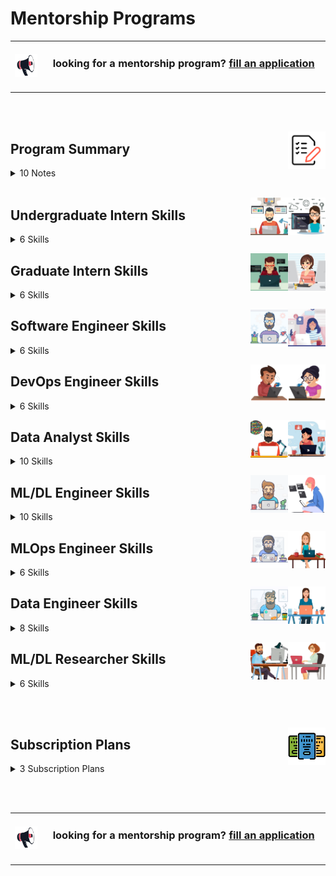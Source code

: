# Mentorship Programs

<table>
    <tbody>
<tr>
<td align="center" width="10%"><a href="https://forms.gle/3rRZLvBtCusJZd6k9"><img src="/icons/announcement.png" width="100%"></img></a></td>
<td align="center" width="90%"><h3>looking for a mentorship program? <a href="https://forms.gle/3rRZLvBtCusJZd6k9">fill an application</a></h3><br></td>
</tr>
    </tbody>
</table>

<br><br>


<a href="/Mentorship-Programs/README.md"><img align="right" width="60" src="/icons/agenda.png"></img></a>

## Program Summary

<details>
<summary>10 Notes</summary>
<table>
    <tbody>
        <tr>
<td width="250px" align="left">01- Eligibility</td>
<td width="750px" align="left">Open to final-year bachelor's students, master's students, and junior to mid-level engineers with less than five years of experience.</td>
        </tr>
        <tr>
<td align="left">02- Job Titles & Skills</td>
<td align="left">The program consists of 8 job titles, each containing 8 key skills. Mentees can select only the job titles and skills that interest them.</td>
        </tr>
        <tr>
<td align="left">03- Skill Duration</td>
<td align="left">Each skill module lasts 4, or 8 weeks, based on the mentee’s availability and experience. The standard duration is 4 weeks.</td>
        </tr>
        <tr>
<td align="left">04- Job Title Duration</td>
<td align="left">Completing an entire job title takes 8, or 16 months, depending on the skill durations chosen.</td>
        </tr>
        <tr>
<td align="left">05- Break Flexibility</td>
<td align="left">Mentees can take breaks between skills for personal reasons or other commitments.</td>
        </tr>
        <tr>
<td align="left">06- Hands-On Learning</td>
<td align="left">Each skill includes educational projects, case studies, or problem-solving tasks that mentees must complete and submit.</td>
        </tr>
        <tr>
<td align="left">07- Profile Building</td>
<td align="left">Practical work contributes to building a strong professional portfolio showcasing applied expertise.</td>
        </tr>
        <tr>
<td align="left">08- Theoretical Support</td>
<td align="left">In addition to hands-on experience, mentees have access to courses, resources, and textbooks to deepen their understanding.</td>
        </tr>
        <tr>
<td align="left">09- Career Support</td>
<td align="left">After completing a job title's skills, mentees receive CV enhancement support and a mock interview to prepare for real-world opportunities.</td>
        </tr>
        <tr>
<td align="left">10- Personalized Learning</td>
<td align="left">The program adapts to the mentee’s pace, interests, and professional goals.</td>
        </tr>
    </tbody>
</table>
</details>

<br>

<a href="/Mentorship-Programs/README.md"><img align="right" width="60" src="/Interview-Preparation/logos/emp02.png"></img></a>
<a href="/Mentorship-Programs/README.md"><img align="right" width="60" src="/Interview-Preparation/logos/emp01.png"></img></a>

## Undergraduate Intern Skills

<details>
<summary>6 Skills</summary>
<table>
    <tbody>
        <tr>
<td width="500px" align="left">
<h3 align="left">01  Programming Language (C/C++/C#/Java)</h3>
* Introduction to Programming Paradigms, Setting Up the Development Environment, Data Types, Variables, and Constants, Operators and Expressions, Conditional Statements and Loops, Functions and Procedures, Arrays and String Handling, Pointers and References, Structures, Classes and Objects, Dynamic Memory Allocation and Garbage Collection, Recursion in Programming, Standard Libraries and API Usage, Introduction to OOP Concepts, Debugging and Code Optimization Techniques
<br><br>
<a href="/Mentorship-Programs/README.md"><img align="right" width="40" src="/logos/java.png"></img></a>
<a href="/Mentorship-Programs/README.md"><img align="right" width="40" src="/logos/csharp.png"></img></a>
<a href="/Mentorship-Programs/README.md"><img align="right" width="40" src="/logos/cpp.png"></img></a>
<a href="/Mentorship-Programs/README.md"><img align="right" width="40" src="/logos/c.png"></img></a>
<br><br><br>

* 8 <a href="/Software-Engineering-Educational-Projects/README.md">Educational Projects</a> (Multiplayer Games, Data Structure Libraries) 20+ Tasks per Project
* Skills {Player Interaction, Game Loop Implementation, State Management, User Input Handling, Debugging Techniques, Testing and Quality Assurance}
* Skills {Multiplayer Game Design, Matchmaking Algorithms, User Interface (UI) Design for Multiple Players, Scoring and Leaderboards Implementation, Debugging and Profiling Tools, Testing and Quality Assurance} <br>
<a href="/Software-Engineering-Educational-Projects/README.md"><img align="right" width="40" src="/Software-Engineering-Educational-Projects/logos/multiplayer-games.png"></img></a>
<a href="/Software-Engineering-Educational-Projects/README.md"><img align="right" width="40" src="/Software-Engineering-Educational-Projects/logos/data-structure-libraries.png"></img></a>
<br>

* 4 <a href="/Problem-Solving-Training/level-1/README.md">Problem Solving Phases</a> (HackerRank OJ Phases, LeetCode OJ Phases) 100+ Problems per Phase
* Skills {Arrays and Strings, Functions and Libraries, Implementation, Bit Manipulation, Math, String, Easy Problems} <br>
<a href="/Problem-Solving-Training/level-1/README.md"><img align="right" width="40" src="/Problem-Solving-Training/logos/hackerrank.png"></img></a>
<a href="/Problem-Solving-Training/level-1/README.md"><img align="right" width="40" src="/Problem-Solving-Training/logos/leetcode.png"></img></a>
<br>

* YouTube Courses<br> 
* <a href="/eLearning-Platform-Resources/freecodecamp-courses.md">freeCodeCamp Courses</a><br> 
* <a href="/eLearning-Platform-Resources/coursera-specializations.md">Coursera Courses</a><br> 
* Udemy Courses <br> 
</td>


<td width="500px" align="left">
<h3 align="left">02  Object-Oriented Programming</h3>
* Introduction to Object-Oriented Concepts, Classes and Objects: Structure and Syntax, Constructors and Destructors, Encapsulation and Data Hiding, Inheritance and Its Types, Method Overloading and Overriding, Polymorphism: Compile-time and Runtime, Abstraction and Abstract Classes, Interfaces and Multiple Inheritance, Static Members and Methods, Association, Aggregation, and Composition, Collections and Generic Classes, File Handling with Object Streams, Exception and Error Handling
<br><br>
<a href="/Mentorship-Programs/README.md"><img align="right" width="40" src="/logos/object-oriented-programming.png"></img></a>
<a href="/Mentorship-Programs/README.md"><img align="right" width="40" src="/logos/java.png"></img></a>
<a href="/Mentorship-Programs/README.md"><img align="right" width="40" src="/logos/csharp.png"></img></a>
<a href="/Mentorship-Programs/README.md"><img align="right" width="40" src="/logos/cpp.png"></img></a>
<a href="/Mentorship-Programs/README.md"><img align="right" width="40" src="/logos/c.png"></img></a>
<br><br><br>

* 8 <a href="/Software-Engineering-Educational-Projects/README.md">Educational Projects</a> (Multiplayer Games, Data Structure Libraries) 20+ Tasks per Project
* Skills {Player Interaction, Game Loop Implementation, State Management, User Input Handling, Debugging Techniques, Testing and Quality Assurance}
* Skills {Multiplayer Game Design, Matchmaking Algorithms, User Interface (UI) Design for Multiple Players, Scoring and Leaderboards Implementation, Debugging and Profiling Tools, Testing and Quality Assurance} <br>
<a href="/Software-Engineering-Educational-Projects/README.md"><img align="right" width="40" src="/Software-Engineering-Educational-Projects/logos/multiplayer-games.png"></img></a>
<a href="/Software-Engineering-Educational-Projects/README.md"><img align="right" width="40" src="/Software-Engineering-Educational-Projects/logos/data-structure-libraries.png"></img></a>
<br>

* 4 <a href="/Problem-Solving-Training/level-1/README.md">Problem Solving Phases</a> (HackerRank OJ Phases, LeetCode OJ Phases) 100+ Problems per Phase
* Skills {Arrays and Strings, Functions and Libraries, Implementation, Bit Manipulation, Math, String, Easy Problems} <br>
<a href="/Problem-Solving-Training/level-1/README.md"><img align="right" width="40" src="/Problem-Solving-Training/logos/hackerrank.png"></img></a>
<a href="/Problem-Solving-Training/level-1/README.md"><img align="right" width="40" src="/Problem-Solving-Training/logos/leetcode.png"></img></a>
<br>

* YouTube Courses <br> 
* <a href="/eLearning-Platform-Resources/freecodecamp-courses.md">freeCodeCamp Courses</a><br> 
* <a href="/eLearning-Platform-Resources/coursera-specializations.md">Coursera Courses</a><br> 
* Udemy Courses <br> 
</td>
        </tr>
        <tr>
<td width="500px" align="left">
<h3 align="left">03  Linear Data Structures</h3>
* Introduction to Linear Data Structures, 
Arrays: Operations and Implementation, Strings as Linear Data Structures, Linked Lists: Singly, Doubly and Circular Linked Lists, Stack: Array and Linked List Implementations, Queue: Array and Linked List Implementations, Circular Queue and Double-Ended Queue (Deque), Complexity Analysis of Linear Data Structures, Memory Management in Linear Structures, Recursion in Linear Data Structures
<br><br>
<a href="/Mentorship-Programs/README.md"><img align="right" width="40" src="/logos/data-structures.png"></img></a>
<a href="/Mentorship-Programs/README.md"><img align="right" width="40" src="/logos/java.png"></img></a>
<a href="/Mentorship-Programs/README.md"><img align="right" width="40" src="/logos/csharp.png"></img></a>
<a href="/Mentorship-Programs/README.md"><img align="right" width="40" src="/logos/cpp.png"></img></a>
<a href="/Mentorship-Programs/README.md"><img align="right" width="40" src="/logos/c.png"></img></a>
<br><br><br>

* 8 <a href="/Software-Engineering-Educational-Projects/README.md">Educational Projects</a> (Multiplayer Games, Data Structure Libraries) 20+ Tasks per Project
* Skills {Data Structures, Abstract Data Types (ADTs), Algorithms, Complexity Analysis (Big O Notation), Memory Management, Modular Programming, Unit Testing, Code Documentation, Library Design Principles, Performance Optimization}
* Skills {Complex Data Structures and Algorithms, Data Structure and Algorithms Optimization, Memory Management Techniques, Complexity Analysis, Testing and Benchmarking, Documentation of Complex Structures}
<a href="/Software-Engineering-Educational-Projects/README.md"><img align="right" width="40" src="/Software-Engineering-Educational-Projects/logos/multiplayer-games.png"></img></a>
<a href="/Software-Engineering-Educational-Projects/README.md"><img align="right" width="40" src="/Software-Engineering-Educational-Projects/logos/data-structure-libraries.png"></img></a>
<br>

* 4 <a href="/Problem-Solving-Training/level-2/README.md">Problem Solving Phases</a> (HackerRank OJ Phases, LeetCode OJ Phases) 100+ Problems per Phase
* Skills {Array and Linked List, Stack and Queue, Binary Tree, Strings, Bit Manipulation, Implementation. Warmup and Recursion, Sorting, Search, Math Fundamentals, Queue and Deque, Heap Tree, Hash Table, Binary Search, Sorting, Greedy, Breadth/Depth First Search, Graph, Backtracking} <br>
<a href="/Problem-Solving-Training/level-2/README.md"><img align="right" width="40" src="/Problem-Solving-Training/logos/hackerrank.png"></img></a>
<a href="/Problem-Solving-Training/level-2/README.md"><img align="right" width="40" src="/Problem-Solving-Training/logos/leetcode.png"></img></a>
<br>

* YouTube Courses <br> 
* <a href="/eLearning-Platform-Resources/freecodecamp-courses.md">freeCodeCamp Courses</a><br> 
* <a href="/eLearning-Platform-Resources/coursera-specializations.md">Coursera Courses</a><br> 
* Udemy Courses <br> 
</td>


<td width="500px" align="left">
<h3 align="left">04  Non-Linear Data Structures</h3>
* Introduction to Non-Linear Data Structures, Trees: Basic Terminologies and Types, Binary Tree: Structure, Traversals (Pre, In, Post-Order), Binary Search Tree (BST): Insertion, Deletion, Search, AVL Tree, Red Black Tree: Balancing, Rotations, Heaps: Max-Heap, Min-Heap, Trie Data Structure and Applications, Introduction to Graph Theory and Representations, Depth-First Search (DFS) and Breadth-First Search (BFS), Applications of Trees and Graphs, Disjoint Set (Union-Find) 
<br><br>
<a href="/Mentorship-Programs/README.md"><img align="right" width="40" src="/logos/data-structures.png"></img></a>
<a href="/Mentorship-Programs/README.md"><img align="right" width="40" src="/logos/java.png"></img></a>
<a href="/Mentorship-Programs/README.md"><img align="right" width="40" src="/logos/csharp.png"></img></a>
<a href="/Mentorship-Programs/README.md"><img align="right" width="40" src="/logos/cpp.png"></img></a>
<a href="/Mentorship-Programs/README.md"><img align="right" width="40" src="/logos/c.png"></img></a>
<br><br><br>

* 8 <a href="/Software-Engineering-Educational-Projects/README.md">Educational Projects</a> (Multiplayer Games, Data Structure Libraries) 20+ Tasks per Project
* Skills {Data Structures, Abstract Data Types (ADTs), Algorithms, Complexity Analysis (Big O Notation), Memory Management, Modular Programming, Unit Testing, Code Documentation, Library Design Principles, Performance Optimization}
* Skills {Complex Data Structures and Algorithms, Data Structure and Algorithms Optimization, Memory Management Techniques, Complexity Analysis, Testing and Benchmarking, Documentation of Complex Structures}
<a href="/Software-Engineering-Educational-Projects/README.md"><img align="right" width="40" src="/Software-Engineering-Educational-Projects/logos/multiplayer-games.png"></img></a>
<a href="/Software-Engineering-Educational-Projects/README.md"><img align="right" width="40" src="/Software-Engineering-Educational-Projects/logos/data-structure-libraries.png"></img></a>
<br>

* 4 <a href="/Problem-Solving-Training/level-2/README.md">Problem Solving Phases</a> (HackerRank OJ Phases, LeetCode OJ Phases) 100+ Problems per Phase
* Skills {Array and Linked List, Stack and Queue, Binary Tree, Strings, Bit Manipulation, Implementation. Warmup and Recursion, Sorting, Search, Math Fundamentals, Queue and Deque, Heap Tree, Hash Table, Binary Search, Sorting, Greedy, Breadth/Depth First Search, Graph, Backtracking} <br>
<a href="/Problem-Solving-Training/level-2/README.md"><img align="right" width="40" src="/Problem-Solving-Training/logos/hackerrank.png"></img></a>
<a href="/Problem-Solving-Training/level-2/README.md"><img align="right" width="40" src="/Problem-Solving-Training/logos/leetcode.png"></img></a>
<br>

* YouTube Courses <br> 
* <a href="/eLearning-Platform-Resources/freecodecamp-courses.md">freeCodeCamp Courses</a><br> 
* <a href="/eLearning-Platform-Resources/coursera-specializations.md">Coursera Courses</a><br> 
* Udemy Courses <br> 
</td>
        </tr>
        <tr>
<td width="500px" align="left">
<h3 align="left">05  Basic Algorithms Analysis & Design</h3>
* Introduction to Algorithms and Their Classifications, Time and Space Complexity: Big O, Ω, Θ Notations, Recursion and Recursive Algorithm Analysis, Divide and Conquer Approach, Sorting Algorithms: Bubble, Selection, Insertion, Advanced Sorting: Merge Sort, Quick Sort, Heap Sort, Searching Algorithms: Linear and Binary Search, Hashing Techniques and Collision Handling, Greedy Algorithms: Basics and Examples, Dynamic Programming: Principle and Examples, Backtracking: Concepts and Classic Problems, Branch and Bound Technique, Algorithm Design Strategies Overview, Complexity Classes: P, NP, NP-Complete, NP-Hard
<br><br>
<a href="/Mentorship-Programs/README.md"><img align="right" width="40" src="/logos/algorithms-analysis.png"></img></a>
<a href="/Mentorship-Programs/README.md"><img align="right" width="40" src="/logos/java.png"></img></a>
<a href="/Mentorship-Programs/README.md"><img align="right" width="40" src="/logos/csharp.png"></img></a>
<a href="/Mentorship-Programs/README.md"><img align="right" width="40" src="/logos/cpp.png"></img></a>
<a href="/Mentorship-Programs/README.md"><img align="right" width="40" src="/logos/c.png"></img></a>
<br><br><br>

* 8 <a href="/Software-Engineering-Educational-Projects/README.md">Educational Projects</a> (Algorithmic Quest Games) 20+ Tasks per Project
* Skills {Player Interaction, Game Loop Implementation, State Management, User Input Handling, Debugging Techniques, Testing and Quality Assurance}
* Skills {Algorithm Design and Analysis, Puzzle and Challenge Creation, Game Mechanics Implementation, User Interface (UI) Design for Quests, Randomization Techniques, Game State Management, Feedback Mechanisms, Testing and Debugging Techniques}
<a href="/Software-Engineering-Educational-Projects/README.md"><img align="right" width="40" src="/Software-Engineering-Educational-Projects/logos/multiplayer-games.png"></img></a>
<a href="/Software-Engineering-Educational-Projects/README.md"><img align="right" width="40" src="/Software-Engineering-Educational-Projects/logos/algorithmic-quest-games.png"></img></a>
<br>

* 4 <a href="/Problem-Solving-Training/level-3/README.md">Problem Solving Phases</a> (HackerRank OJ Phases, LeetCode OJ Phases) 100+ Problems per Phase
* Skills {Number Theory, Combinatorics, Algebra, Geometry, Probability, Graph Theory, Greedy, Dynamic Programming, Implementation, Binary Search, Sorting, Breadth First Search, Depth First Search, Backtracking, String} <br>
<a href="/Problem-Solving-Training/level-3/README.md"><img align="right" width="40" src="/Problem-Solving-Training/logos/hackerrank.png"></img></a>
<a href="/Problem-Solving-Training/level-3/README.md"><img align="right" width="40" src="/Problem-Solving-Training/logos/leetcode.png"></img></a>
<br>

* YouTube Courses <br> 
* <a href="/eLearning-Platform-Resources/freecodecamp-courses.md">freeCodeCamp Courses</a><br> 
* <a href="/eLearning-Platform-Resources/coursera-specializations.md">Coursera Courses</a><br> 
* Udemy Courses <br> 
</td>


<td width="500px" align="left">
<h3 align="left">06  Graph Algorithms Analysis & Design</h3>
* Introduction to Graph Theory and Terminologies, Graph Representation Techniques (Matrix, List, Edge List), Depth-First Search (DFS) with Applications, Breadth-First Search (BFS) with Applications, Topological Sorting of Directed Acyclic Graphs (DAG), Minimum Spanning Trees: Kruskal's and Prim's Algorithms, Dijkstra's Algorithm for Single Source Shortest Path, Bellman-Ford Algorithm and Negative Weights, Floyd-Warshall Algorithm for All-Pairs Shortest Path, A* Search Algorithm, Network Flow Algorithms: Ford-Fulkerson Method, Strongly Connected Components, Articulation Points and Bridges in Graphs, Disjoint Set (Union-Find) 
<br><br>
<a href="/Mentorship-Programs/README.md"><img align="right" width="40" src="/logos/algorithms-analysis.png"></img></a>
<a href="/Mentorship-Programs/README.md"><img align="right" width="40" src="/logos/java.png"></img></a>
<a href="/Mentorship-Programs/README.md"><img align="right" width="40" src="/logos/csharp.png"></img></a>
<a href="/Mentorship-Programs/README.md"><img align="right" width="40" src="/logos/cpp.png"></img></a>
<a href="/Mentorship-Programs/README.md"><img align="right" width="40" src="/logos/c.png"></img></a>
<br><br><br>

* 8 <a href="/Software-Engineering-Educational-Projects/README.md">Educational Projects</a> (Algorithmic Quest Games) 20+ Tasks per Project
* Skills {Player Interaction, Game Loop Implementation, State Management, User Input Handling, Debugging Techniques, Testing and Quality Assurance}
* Skills {Algorithm Design and Analysis, Puzzle and Challenge Creation, Game Mechanics Implementation, User Interface (UI) Design for Quests, Randomization Techniques, Game State Management, Feedback Mechanisms, Testing and Debugging Techniques}
<a href="/Software-Engineering-Educational-Projects/README.md"><img align="right" width="40" src="/Software-Engineering-Educational-Projects/logos/multiplayer-games.png"></img></a>
<a href="/Software-Engineering-Educational-Projects/README.md"><img align="right" width="40" src="/Software-Engineering-Educational-Projects/logos/algorithmic-quest-games.png"></img></a>
<br>

* 4 <a href="/Problem-Solving-Training/level-3/README.md">Problem Solving Phases</a> (HackerRank OJ Phases, LeetCode OJ Phases) 100+ Problems per Phase
* Skills {Number Theory, Combinatorics, Algebra, Geometry, Probability, Graph Theory, Greedy, Dynamic Programming, Implementation, Binary Search, Sorting, Breadth First Search, Depth First Search, Backtracking, String} <br>
<a href="/Problem-Solving-Training/level-3/README.md"><img align="right" width="40" src="/Problem-Solving-Training/logos/hackerrank.png"></img></a>
<a href="/Problem-Solving-Training/level-3/README.md"><img align="right" width="40" src="/Problem-Solving-Training/logos/leetcode.png"></img></a>
<br>

* YouTube Courses <br> 
* <a href="/eLearning-Platform-Resources/freecodecamp-courses.md">freeCodeCamp Courses</a><br> 
* <a href="/eLearning-Platform-Resources/coursera-specializations.md">Coursera Courses</a><br> 
* Udemy Courses <br> 
</td>
        </tr>
    </tbody>
</table>
</details>


<a href="/Mentorship-Programs/README.md"><img align="right" width="60" src="/Interview-Preparation/logos/emp06.png"></img></a>
<a href="/Mentorship-Programs/README.md"><img align="right" width="60" src="/Interview-Preparation/logos/emp05.png"></img></a>

## Graduate Intern Skills

<details>
<summary>6 Skills</summary>
<table>
    <tbody>
        <tr>
<td width="500px" align="left">
<h3 align="left">01  Operating Systems & Bash Scripting</h3>
* Processes, Threads, Scheduling, Memory Management, Virtual Memory, File Systems, I/O Management, Multitasking, Shell Commands, Bash Scripts. <br> 
<br>
* 8 <a href="/Software-Engineering-Educational-Projects/README.md">Educational Projects</a> (Operating System and Parallel Computing Apps)<br> 
* YouTube Courses <br> 
* <a href="/eLearning-Platform-Resources/freecodecamp-courses.md">freeCodeCamp Courses</a><br> 
* <a href="/eLearning-Platform-Resources/coursera-specializations.md">Coursera Courses</a><br> 
* Udemy Courses <br> 
</td>
<td width="500px" align="left">
<h3 align="left">02  Parallel Processing and Computing</h3>
* Concurrency, Threads, Locks, GPU, Synchronization, Parallelism, Multithreading, Multiprocessing, Distributed Computing, Load Balancing, Task Scheduling. <br> 
<br>
* 8 <a href="/Software-Engineering-Educational-Projects/README.md">Educational Projects</a> (Operating System and Parallel Computing Apps)<br> 
* YouTube Courses <br> 
* <a href="/eLearning-Platform-Resources/freecodecamp-courses.md">freeCodeCamp Courses</a><br> 
* <a href="/eLearning-Platform-Resources/coursera-specializations.md">Coursera Courses</a><br> 
* Udemy Courses <br> 
</td>
        </tr>
        <tr>
<td width="500px" align="left">
<h3 align="left">03  Graphical User Interface (GUI)</h3>
* GUI Concepts, Windows, Icons, Menus, Pointers (WIMP), Event-Driven Programming, Widgets & Controls, Buttons, Labels, Text Fields, Dialog Boxes & Tooltips, Menus & Toolbars, Tabs & Panels, Forms & Input Validation, Event Handling, State Management, Drawing & Rendering, Animation & Transitions. <br> 
<br>
* 8 <a href="/Software-Engineering-Educational-Projects/README.md">Educational Projects</a> (Multiplayer Games, Algorithmic Quest Games, Operating System and Parallel Computing Apps)<br> 
* YouTube Courses <br> 
* <a href="/eLearning-Platform-Resources/freecodecamp-courses.md">freeCodeCamp Courses</a><br> 
* <a href="/eLearning-Platform-Resources/coursera-specializations.md">Coursera Courses</a><br> 
* Udemy Courses <br> 
</td>
<td width="500px" align="left">
<h3 align="left">04  Unit Testing and Package Manager</h3>
* Test-driven development (TDD),  test suites, assertions, mocking, stubbing, fixtures, test coverage, regression testing, edge cases, black-box testing, white-box testing, integration testing, frameworks (JUnit, PyTest, Mocha, Jest, NUnit), automated testing, debugging. <br> 
<br>
* 8 <a href="/Software-Engineering-Educational-Projects/README.md">Educational Projects</a> (Multiplayer Games, Algorithmic Quest Games, Operating System and Parallel Computing Apps)<br> 
* YouTube Courses <br> 
* <a href="/eLearning-Platform-Resources/freecodecamp-courses.md">freeCodeCamp Courses</a><br> 
* <a href="/eLearning-Platform-Resources/coursera-specializations.md">Coursera Courses</a><br> 
* Udemy Courses <br> 
</td>
        </tr>
        <tr>
<td width="500px" align="left">
<h3 align="left">05  SQL/NoSQL Databases Fundamentals</h3>
* Relational databases, SQL, NoSQL, CRUD, indexing, normalization, denormalization, joins, stored procedures, views, triggers, partitioning, replication, sharding, backup, recovery, query optimization, performance tuning, database engines. <br> 
<br>
* 8 <a href="/Software-Engineering-Educational-Projects/README.md">Educational Projects</a> (Object-Oriented and Database Systems Apps)<br> 
* YouTube Courses <br> 
* <a href="/eLearning-Platform-Resources/freecodecamp-courses.md">freeCodeCamp Courses</a><br> 
* <a href="/eLearning-Platform-Resources/coursera-specializations.md">Coursera Courses</a><br> 
* Udemy Courses <br> 
</td>
<td width="500px" align="left">
<h3 align="left">06  Database Design Fundamentals</h3>
* Entity-relationship (ER) diagrams, schemas, tables, attributes, primary keys, foreign keys, composite keys, normalization forms, relationships, constraints, data modeling, data integrity, cascading updates/deletes, indexing strategies, performance considerations. <br> 
<br>
* 8 <a href="/Software-Engineering-Educational-Projects/README.md">Educational Projects</a> (Object-Oriented and Database Systems Apps)<br> 
* YouTube Courses <br> 
* <a href="/eLearning-Platform-Resources/freecodecamp-courses.md">freeCodeCamp Courses</a><br> 
* <a href="/eLearning-Platform-Resources/coursera-specializations.md">Coursera Courses</a><br> 
* Udemy Courses <br> 
</td>
        </tr>
    </tbody>
</table>
</details>


<a href="/Mentorship-Programs/README.md"><img align="right" width="60" src="/Interview-Preparation/logos/emp10.png"></img></a>
<a href="/Mentorship-Programs/README.md"><img align="right" width="60" src="/Interview-Preparation/logos/emp09.png"></img></a>

## Software Engineer Skills

<details>
<summary>6 Skills</summary>
<table>
    <tbody>
        <tr>
<td width="500px" align="left">
<h3 align="left">01  Object-Oriented Design</h3>
* Design Principles, Design Patterns, UML Diagrams, Abstraction, Encapsulation, Inheritance, Polymorphism, Interface Design, Cohesion, Coupling, Dependency Injection, Architectural Patterns. <br> 
<br>
<br>
* 8 <a href="/Software-Engineering-Educational-Projects/README.md">Educational Projects</a> (Multiplayer Games, Algorithmic Quest Games, Operating System and Parallel Computing Apps)<br> 
* YouTube Courses <br> 
* <a href="/eLearning-Platform-Resources/freecodecamp-courses.md">freeCodeCamp Courses</a><br> 
* <a href="/eLearning-Platform-Resources/coursera-specializations.md">Coursera Courses</a><br> 
* Udemy Courses <br> 
</td>
<td width="500px" align="left">
<h3 align="left">02  Code Review and Refactoring</h3>
* Clean Code, Modularity, Readability, Code Smells, Dead Code Removal, Duplicate Code Elimination, Cyclomatic Complexity, Performance Improvement, Maintainability, Removing Technical Debt, Improving Architecture. <br> 
<br>
* 8 <a href="/Software-Engineering-Educational-Projects/README.md">Educational Projects</a> (Multiplayer Games, Algorithmic Quest Games, Operating System and Parallel Computing Apps)<br> 
* YouTube Courses <br> 
* <a href="/eLearning-Platform-Resources/freecodecamp-courses.md">freeCodeCamp Courses</a><br> 
* <a href="/eLearning-Platform-Resources/coursera-specializations.md">Coursera Courses</a><br> 
* Udemy Courses <br> 
</td>
        </tr>
        <tr>
<td width="500px" align="left">
<h3 align="left">03  Advanced Data Structures</h3>
* Tries, B/B+ Tree, K-D Tree, Treap Tree, Skip List, Interval Tree, Segment Tree, Binary Indexed Tree, Suffix Array, Suffix Tree, Suffix Automaton. <br> 
* 200+ Problems on: Linear and Non-linear DS, Strings, Dynamic Programming, Greedy, Graph Theory, Mathematics, Number Theory, Combinatorics, Geometry, Probability <br> 
<br>
* 8 <a href="/Software-Engineering-Educational-Projects/README.md">Educational Projects</a> (Data Structure Libraries, Advanced Data Structure Libraries)<br> 
* 4 <a href="/Problem-Solving-Training/level-4/README.md">Problem Solving Phases</a><br>
* YouTube Courses <br> 
* <a href="/eLearning-Platform-Resources/freecodecamp-courses.md">freeCodeCamp Courses</a><br> 
* <a href="/eLearning-Platform-Resources/coursera-specializations.md">Coursera Courses</a><br> 
* Udemy Courses <br> 
</td>
<td width="500px" align="left">
<h3 align="left">04  Advanced Algorithms Analysis & Design</h3>
* Dynamic Programming, Divide and Conquer, Greedy Algorithms, Backtracking, Geometric Algorithms, Graph Algorithms. <br> 
* 200+ Problems on: Array, Stack, Queue, Deque, Binary Tree, Heap Tree, Hash Table, Breadth/Depth First Search, Backtracking, Binary Search, Greedy, Bit Manipulation, Sorting, Math, String, Dynamic Programming. <br> 
<br>
* 8 <a href="/Software-Engineering-Educational-Projects/README.md">Educational Projects</a> (Data Structure Libraries, Advanced Data Structure Libraries)<br> 
* 4 <a href="/Problem-Solving-Training/level-4/README.md">Problem Solving Phases</a><br>
* YouTube Courses <br> 
* <a href="/eLearning-Platform-Resources/freecodecamp-courses.md">freeCodeCamp Courses</a><br> 
* <a href="/eLearning-Platform-Resources/coursera-specializations.md">Coursera Courses</a><br> 
* Udemy Courses <br> 
</td>
        </tr>
        <tr>
<td width="500px" align="left">
<h3 align="left">05  System Design Principles</h3>
* coming soon <br> 
<br>
</td>
<td width="500px" align="left">
<h3 align="left">06  Microservices Architecture Fundamentals</h3>
* coming soon <br> 
<br>
</td>
        </tr>
    </tbody>
</table>
</details>


<a href="/Mentorship-Programs/README.md"><img align="right" width="60" src="/Interview-Preparation/logos/emp12.png"></img></a>
<a href="/Mentorship-Programs/README.md"><img align="right" width="60" src="/Interview-Preparation/logos/emp11.png"></img></a>

## DevOps Engineer Skills

<details>
<summary>6 Skills</summary>
<table>
    <tbody>
        <tr>
<td width="500px" align="left">
<h3 align="left">01  Git and Shell Foundations</h3>
* Git Basics, Version History, Branches, Merge/Rebase Branch, Pull/Push Commits, Resolving Conflicts, File Management, File Content, Permissions, Networking, Process Management, Disk Management, Archiving. <br> 
<br>
* 8 <a href="/Software-Engineering-Educational-Projects/README.md">Educational Projects</a><br> 
* YouTube Courses <br> 
* <a href="/eLearning-Platform-Resources/freecodecamp-courses.md">freeCodeCamp Courses</a><br> 
* <a href="/eLearning-Platform-Resources/coursera-specializations.md">Coursera Courses</a><br> 
* <a href="/eLearning-Platform-Resources/google-specializations.md">Google Cloud Courses</a><br> 
* Udemy Courses <br> 
</td>
<td width="500px" align="left">
<h3 align="left">02  Docker and Kubernetes Foundations</h3>
* Foundations of Containerization and Virtualization, Docker Containers, Docker Images, Docker Compose, Deploying Software on Kubernetes, Data Engineering and MLOps, Networking in Docker and Kubernetes. <br> 
<br>
* 8 <a href="/Software-Engineering-Educational-Projects/README.md">Educational Projects</a><br> 
* YouTube Courses <br> 
* <a href="/eLearning-Platform-Resources/freecodecamp-courses.md">freeCodeCamp Courses</a><br> 
* <a href="/eLearning-Platform-Resources/coursera-specializations.md">Coursera Courses</a><br> 
* <a href="/eLearning-Platform-Resources/google-specializations.md">Google Cloud Courses</a><br> 
* Udemy Courses <br> 
</td>
        </tr>
        <tr>
<td width="500px" align="left">
<h3 align="left">03  Building APIs in C#/Java</h3>
* RESTful API Concepts, HTTP Methods (GET, POST, PUT, DELETE), Status Codes & Headers, Request/Response Cycle, Routing & Endpoints, URL Parameters & Query Strings, Request Parsing, JSON Serialization/Deserialization, Middleware & Hooks
Input Validation, Data Models & Schemas, Form Data & Multipart Handling, File Upload/Download, API Keys, JWT (JSON Web Tokens), OAuth2, Role-Based Access Control (RBAC), Unit/Integration Testing, API Testing Tools (Postman, curl, HTTPie), Swagger/OpenAPI Documentation, Caching & Rate Limiting, API Versioning, Environment Variables & Config, Containerization (Docker), CI/CD for API Deployment. <br> 
<br>
* 8 <a href="/Software-Engineering-Educational-Projects/README.md">Educational Projects</a><br> 
* YouTube Courses <br> 
* <a href="/eLearning-Platform-Resources/freecodecamp-courses.md">freeCodeCamp Courses</a><br> 
* <a href="/eLearning-Platform-Resources/coursera-specializations.md">Coursera Courses</a><br> 
* <a href="/eLearning-Platform-Resources/google-specializations.md">Google Cloud Courses</a><br> 
* Udemy Courses <br> 
</td>
<td width="500px" align="left">
<h3 align="left">04  Software Engineering in Production</h3>
* Reliability & Availability, Scalability & Performance, Maintainability & Observability, Backward Compatibility, Fault Tolerance, Microservices Architecture, Monolith vs Distributed Systems, API Design (REST/gRPC), Design Patterns, Service-Oriented Architecture (SOA), Infrastructure as Code (Terraform, CloudFormation), Containerization (Docker), Orchestration (Kubernetes), Blue-Green / Canary Deployments, Rollback Strategy, Logging (Structured Logs, Log Rotation), Metrics (Latency, Throughput, Error Rate), Tracing (OpenTelemetry, Jaeger), Alerting (Prometheus, Grafana, PagerDuty), Health Checks. <br> 
<br>
<br>
* 8 <a href="/Software-Engineering-Educational-Projects/README.md">Educational Projects</a><br> 
* YouTube Courses <br> 
* <a href="/eLearning-Platform-Resources/freecodecamp-courses.md">freeCodeCamp Courses</a><br> 
* <a href="/eLearning-Platform-Resources/coursera-specializations.md">Coursera Courses</a><br> 
* <a href="/eLearning-Platform-Resources/google-specializations.md">Google Cloud Courses</a><br> 
* Udemy Courses <br> 
</td>
        </tr>
        <tr>
<td width="500px" align="left">
<h3 align="left">05  Cloud Computing (AWS)</h3>
* coming soon <br> 
</td>
<td width="500px" align="left">
<h3 align="left">06  Cloud Computing (Microsoft Azure)</h3>
* coming soon <br> 
</td>
        </tr>
    </tbody>
</table>
</details>


<a href="/Mentorship-Programs/README.md"><img align="right" width="60" src="/Interview-Preparation/logos/emp16.png"></img></a>
<a href="/Mentorship-Programs/README.md"><img align="right" width="60" src="/Interview-Preparation/logos/emp15.png"></img></a>

## Data Analyst Skills

<details>
<summary>10 Skills</summary>
<table>
    <tbody>
        <tr>
<td width="500px" align="left">
<h3 align="left">01  Python/R Programming</h3>
* Data Types, Conditions, Loops, Functions, Modules, Packages, OOP Concepts, Exception Handling, File Handling, Debugging, Unit Testing, Data Serialization. <br> 
<br>
* 4 <a href="/Data-Science-Case-Studies/level-2.md">Case Studies</a><br> 
* YouTube Courses <br> 
* <a href="/eLearning-Platform-Resources/freecodecamp-courses.md">freeCodeCamp Courses</a><br> 
* <a href="/eLearning-Platform-Resources/datacamp-tracks.md">DataCamp Courses</a><br> 
* <a href="/eLearning-Platform-Resources/coursera-specializations.md">Coursera Courses</a><br> 
* Udemy Courses <br> 
</td>
<td width="500px" align="left">
<h3 align="left">02  Statistics Fundamentals</h3>
* Descriptive Statistics, Probability Distributions, Hypothesis Testing, Sampling Techniques, Experimental Design, A/B Testing, Statistical Inference, Bayesian Statistics. <br>
<br>
* 4 <a href="/Data-Science-Case-Studies/level-2.md">Case Studies</a><br> 
* YouTube Courses <br> 
* <a href="/eLearning-Platform-Resources/freecodecamp-courses.md">freeCodeCamp Courses</a><br> 
* <a href="/eLearning-Platform-Resources/datacamp-tracks.md">DataCamp Courses</a><br> 
* <a href="/eLearning-Platform-Resources/coursera-specializations.md">Coursera Courses</a><br> 
* Udemy Courses <br> 
</td>
        </tr>
        <tr>
<td width="500px" align="left">
<h3 align="left">03  Data Wrangling and Manipulation</h3>
* NumPy, Pandas, Cleaning Data, Filtering and Selecting Data, Reshaping Data, Joining Data, Grouping and Aggregating Data, Pivoting Data, Dates and Times Data. <br> 
<br>
* 4 <a href="/Data-Science-Case-Studies/level-2.md">Case Studies</a><br> 
* YouTube Courses <br> 
* <a href="/eLearning-Platform-Resources/freecodecamp-courses.md">freeCodeCamp Courses</a><br> 
* <a href="/eLearning-Platform-Resources/datacamp-tracks.md">DataCamp Courses</a><br> 
* <a href="/eLearning-Platform-Resources/coursera-specializations.md">Coursera Courses</a><br> 
* Udemy Courses <br> 
</td>
<td width="500px" align="left">
<h3 align="left">04  Data Visualization</h3>
* Matplotlib, Seaborn, Visualizing Geospatial Data, Visualizing Time Series Data, Customising Plots, Plot Numerical and Categorical Features. <br> 
<br>
* 4 <a href="/Data-Science-Case-Studies/level-2.md">Case Studies</a><br> 
* YouTube Courses <br> 
* <a href="/eLearning-Platform-Resources/freecodecamp-courses.md">freeCodeCamp Courses</a><br> 
* <a href="/eLearning-Platform-Resources/datacamp-tracks.md">DataCamp Courses</a><br> 
* <a href="/eLearning-Platform-Resources/coursera-specializations.md">Coursera Courses</a><br> 
* Udemy Courses <br> 
</td>
        </tr>
        <tr>
<td width="500px" align="left">
<h3 align="left">05  Feature Engineering and Selection</h3>
* One-hot Encoding, Bin/Encode Feature, Scale Feature, Transform Feature, Variance Threshold, K Best Features, Features by Significance, Features by Model. <br> 
<br>
* 4 <a href="/Data-Science-Case-Studies/level-2.md">Case Studies</a><br> 
* YouTube Courses <br> 
* <a href="/eLearning-Platform-Resources/freecodecamp-courses.md">freeCodeCamp Courses</a><br> 
* <a href="/eLearning-Platform-Resources/datacamp-tracks.md">DataCamp Courses</a><br> 
* <a href="/eLearning-Platform-Resources/coursera-specializations.md">Coursera Courses</a><br> 
* Udemy Courses <br> 
</td>
<td width="500px" align="left">
<h3 align="left">06  Outlier and Imbalanced Data Handling</h3>
* Boxplot, Modified Z-Score, Isolation Forest, Local Factor, DBSCAN, k-Means Outlier Detection, SMOTE, Borderline SMOTE, SMOTE ENN, SMOTE Tomek Oversampling. <br> 
<br>
* 4 <a href="/Data-Science-Case-Studies/level-2.md">Case Studies</a><br> 
* YouTube Courses <br> 
* <a href="/eLearning-Platform-Resources/freecodecamp-courses.md">freeCodeCamp Courses</a><br> 
* <a href="/eLearning-Platform-Resources/datacamp-tracks.md">DataCamp Courses</a><br> 
* <a href="/eLearning-Platform-Resources/coursera-specializations.md">Coursera Courses</a><br> 
* Udemy Courses <br> 
</td>
        </tr>
        <tr>
<td width="500px" align="left">
<h3 align="left">07  SQL/NoSQL Databases Fundamentals</h3>
* Basic Syntax, Data Definition Language, Data Manipulation Language, Querying Data, Joins, Aggregating Data, Subqueries and Nested Queries. <br> 
<br>
* 4 <a href="/Data-Science-Case-Studies/level-1.md">Case Studies</a><br> 
* YouTube Courses <br> 
* <a href="/eLearning-Platform-Resources/freecodecamp-courses.md">freeCodeCamp Courses</a><br> 
* <a href="/eLearning-Platform-Resources/datacamp-tracks.md">DataCamp Courses</a><br> 
* <a href="/eLearning-Platform-Resources/coursera-specializations.md">Coursera Courses</a><br> 
* Udemy Courses <br> 
</td>
<td width="500px" align="left">
<h3 align="left">08  Google Sheets and Excel Fundamentals</h3>
* Formulas, Pivot Tables, Charts, Conditional Formatting, Data Preparation, Data Visualization, Error and Uncertainty. <br> 
<br>
<br>
* 4 <a href="/Data-Science-Case-Studies/level-1.md">Case Studies</a><br> 
* YouTube Courses <br> 
* <a href="/eLearning-Platform-Resources/freecodecamp-courses.md">freeCodeCamp Courses</a><br> 
* <a href="/eLearning-Platform-Resources/datacamp-tracks.md">DataCamp Courses</a><br> 
* <a href="/eLearning-Platform-Resources/coursera-specializations.md">Coursera Courses</a><br> 
* Udemy Courses <br> 
</td>
        </tr>
        <tr>
<td width="500px" align="left">
<h3 align="left">09  Dashboard Development using PowerBI</h3>
* coming soon <br> 
<br>
</td>
<td width="500px" align="left">
<h3 align="left">10  Dashboard Development using Tableau</h3>
* coming soon <br> 
<br>
</td>
        </tr>
    </tbody>
</table>
</details>


<a href="/Mentorship-Programs/README.md"><img align="right" width="60" src="/Interview-Preparation/logos/emp18.png"></img></a>
<a href="/Mentorship-Programs/README.md"><img align="right" width="60" src="/Interview-Preparation/logos/emp17.png"></img></a>

## ML/DL Engineer Skills

<details>
<summary>10 Skills</summary>
<table>
    <tbody>
        <tr>
<td width="500px" align="left">
<h3 align="left">01  Supervised Machine Learning</h3>
* Linear Models, Neighbors Models, Tree Models,     Ensemble Models, SVM Models, Neural Networks Models, by Scikit-learn. <br> 
<br>
* 4 <a href="/Data-Science-Case-Studies/level-3.md">Case Studies</a><br> 
* YouTube Courses <br> 
* <a href="/eLearning-Platform-Resources/freecodecamp-courses.md">freeCodeCamp Courses</a><br> 
* <a href="/eLearning-Platform-Resources/datacamp-tracks.md">DataCamp Courses</a><br> 
* <a href="/eLearning-Platform-Resources/coursera-specializations.md">Coursera Courses</a><br> 
* <a href="/eLearning-Platform-Resources/deeplearningai-specializations.md">DeepLearning.AI Courses</a><br> 
* <a href="/eLearning-Platform-Resources/google-specializations.md">Google Cloud Courses</a><br> 
* Udemy Courses <br> 
</td>
<td width="500px" align="left">
<h3 align="left">02  Unsupervised Machine Learning</h3>
* Cluster Models, Decomposition Models by Scikit-learn,  Soft Clustering vs. Hard Clustering, Dimensionality Reduction. <br> 
<br>
* 4 <a href="/Data-Science-Case-Studies/level-3.md">Case Studies</a><br> 
* YouTube Courses <br> 
* <a href="/eLearning-Platform-Resources/freecodecamp-courses.md">freeCodeCamp Courses</a><br> 
* <a href="/eLearning-Platform-Resources/datacamp-tracks.md">DataCamp Courses</a><br> 
* <a href="/eLearning-Platform-Resources/coursera-specializations.md">Coursera Courses</a><br> 
* <a href="/eLearning-Platform-Resources/deeplearningai-specializations.md">DeepLearning.AI Courses</a><br> 
* <a href="/eLearning-Platform-Resources/google-specializations.md">Google Cloud Courses</a><br> 
* Udemy Courses <br> 
</td>
        </tr>
        <tr>
<td width="500px" align="left">
<h3 align="left">03  Deep Learning Fundamentals</h3>
* Artificial NN, Deep NN, Convolution NN, Recurrent NN, by Tensorflow and PyTorch. Hyperparameter Tuning and Optimization. <br> 
<br>
* 4 <a href="/Data-Science-Case-Studies/level-4.md">Case Studies</a><br> 
* YouTube Courses <br> 
* <a href="/eLearning-Platform-Resources/freecodecamp-courses.md">freeCodeCamp Courses</a><br> 
* <a href="/eLearning-Platform-Resources/datacamp-tracks.md">DataCamp Courses</a><br> 
* <a href="/eLearning-Platform-Resources/coursera-specializations.md">Coursera Courses</a><br> 
* <a href="/eLearning-Platform-Resources/deeplearningai-specializations.md">DeepLearning.AI Courses</a><br> 
* <a href="/eLearning-Platform-Resources/google-specializations.md">Google Cloud Courses</a><br> 
* Udemy Courses <br> 
</td>
<td width="500px" align="left">
<h3 align="left">04  Generative Models Fundamentals</h3>
* Generative Adversarial Networks (GANs), Variational Autoencoders (VAEs), Diffusion Models, Autoregressive Models, Autoregressive Flows, Implicit Density Models. <br> 
<br>
* 4 <a href="/Data-Science-Case-Studies/level-4.md">Case Studies</a><br> 
* YouTube Courses <br> 
* <a href="/eLearning-Platform-Resources/freecodecamp-courses.md">freeCodeCamp Courses</a><br> 
* <a href="/eLearning-Platform-Resources/datacamp-tracks.md">DataCamp Courses</a><br> 
* <a href="/eLearning-Platform-Resources/coursera-specializations.md">Coursera Courses</a><br> 
* <a href="/eLearning-Platform-Resources/deeplearningai-specializations.md">DeepLearning.AI Courses</a><br> 
* <a href="/eLearning-Platform-Resources/google-specializations.md">Google Cloud Courses</a><br> 
* Udemy Courses <br> 
</td>
        </tr>
        <tr>
<td width="500px" align="left">
<h3 align="left">05  Recommendation Systems</h3>
* Collaborative Filtering, Content-Based Filtering, Matrix Factorization, Implicit vs. Explicit Feedback, User-item interaction matrix, Online vs. Offline Evaluation, knowledge graphs for recommendations. <br> 
<br>
* 4 <a href="/Data-Science-Case-Studies/level-3.md">Case Studies</a><br> 
* YouTube Courses <br> 
* <a href="/eLearning-Platform-Resources/freecodecamp-courses.md">freeCodeCamp Courses</a><br> 
* <a href="/eLearning-Platform-Resources/datacamp-tracks.md">DataCamp Courses</a><br> 
* <a href="/eLearning-Platform-Resources/coursera-specializations.md">Coursera Courses</a><br> 
* <a href="/eLearning-Platform-Resources/deeplearningai-specializations.md">DeepLearning.AI Courses</a><br> 
* <a href="/eLearning-Platform-Resources/google-specializations.md">Google Cloud Courses</a><br> 
* Udemy Courses <br> 
</td>
<td width="500px" align="left">
<h3 align="left">06  Time Series Analysis</h3>
* Trend, Seasonality, Noise, Stationarity, Autocorrelation, Lagging, Time Series Decomposition, Rolling Statistics, Differencing, Holt-Winters Exponential Smoothing, Fourier Transforms, ARIMA/SARIMA, VAR, LSTM, GRU, Transformer. <br> 
<br>
* 4 <a href="/Data-Science-Case-Studies/level-3.md">Case Studies</a><br> 
* YouTube Courses <br> 
* <a href="/eLearning-Platform-Resources/freecodecamp-courses.md">freeCodeCamp Courses</a><br> 
* <a href="/eLearning-Platform-Resources/datacamp-tracks.md">DataCamp Courses</a><br> 
* <a href="/eLearning-Platform-Resources/coursera-specializations.md">Coursera Courses</a><br> 
* <a href="/eLearning-Platform-Resources/deeplearningai-specializations.md">DeepLearning.AI Courses</a><br> 
* <a href="/eLearning-Platform-Resources/google-specializations.md">Google Cloud Courses</a><br> 
* Udemy Courses <br> 
</td>
        </tr>
        <tr>
<td width="500px" align="left">
<h3 align="left">07  Intro to Natural Language Processing</h3>
* Regular Expressions, Word Tokenization, Sentiment Analysis, Stemming, Lemmatization, N-Gram Models, CountVectorizer, TF-IDF, similarity scores, Part-of-Speech Tagging, Named-Entity Recognition, Word Embedding, Transformer Models, Sequence-to-Sequence Models. <br> 
<br>
* 4 <a href="/Data-Science-Case-Studies/level-4.md">Case Studies</a><br> 
* YouTube Courses <br> 
* <a href="/eLearning-Platform-Resources/freecodecamp-courses.md">freeCodeCamp Courses</a><br> 
* <a href="/eLearning-Platform-Resources/datacamp-tracks.md">DataCamp Courses</a><br> 
* <a href="/eLearning-Platform-Resources/coursera-specializations.md">Coursera Courses</a><br> 
* <a href="/eLearning-Platform-Resources/deeplearningai-specializations.md">DeepLearning.AI Courses</a><br> 
* <a href="/eLearning-Platform-Resources/google-specializations.md">Google Cloud Courses</a><br> 
* Udemy Courses <br> 
</td>
<td width="500px" align="left">
<h3 align="left">08  Intro to Computer Vision</h3>
* Image processing, Filters/Kernels, Contrast, Transformation, Morphology, Image Comparison, Image Restoration, Noise, Segmentation, Tracking, Contours, Detecting Faces, Edge, and Features, Masks and Filters, Measurement, Transfer Learning. <br> 
<br>
<br>
* 4 <a href="/Data-Science-Case-Studies/level-4.md">Case Studies</a><br> 
* YouTube Courses <br> 
* <a href="/eLearning-Platform-Resources/freecodecamp-courses.md">freeCodeCamp Courses</a><br> 
* <a href="/eLearning-Platform-Resources/datacamp-tracks.md">DataCamp Courses</a><br> 
* <a href="/eLearning-Platform-Resources/coursera-specializations.md">Coursera Courses</a><br> 
* <a href="/eLearning-Platform-Resources/deeplearningai-specializations.md">DeepLearning.AI Courses</a><br> 
* <a href="/eLearning-Platform-Resources/google-specializations.md">Google Cloud Courses</a><br> 
* Udemy Courses <br> 
</td>
        </tr>
        <tr>
<td width="500px" align="left">
<h3 align="left">09  Hyperparameter Tuning</h3>
* coming soon <br> 
<br>
</td>
<td width="500px" align="left">
<h3 align="left">10  Model Deployment</h3>
* coming soon <br> 
<br>
</td>
        </tr>
    </tbody>
</table>
</details>


<a href="/Mentorship-Programs/README.md"><img align="right" width="60" src="/Interview-Preparation/logos/emp24.png"></img></a>
<a href="/Mentorship-Programs/README.md"><img align="right" width="60" src="/Interview-Preparation/logos/emp23.png"></img></a>

## MLOps Engineer Skills

<details>
<summary>6 Skills</summary>
<table>
    <tbody>
        <tr>
<td width="500px" align="left">
<h3 align="left">01  Git and Shell Foundations</h3>
* Git Basics, Version History, Branches, Merge/Rebase Branch, Pull/Push Commits, Resolving Conflicts, File Management, File Content, Permissions, Networking, Process Management, Disk Management, Archiving. <br> 
<br>
* 8 <a href="/Software-Engineering-Educational-Projects/README.md">Educational Projects</a><br> 
* YouTube Courses <br> 
* <a href="/eLearning-Platform-Resources/freecodecamp-courses.md">freeCodeCamp Courses</a><br> 
* <a href="/eLearning-Platform-Resources/coursera-specializations.md">Coursera Courses</a><br> 
* <a href="/eLearning-Platform-Resources/google-specializations.md">Google Cloud Courses</a><br> 
* Udemy Courses <br> 
</td>
<td width="500px" align="left">
<h3 align="left">02  Docker and Kubernetes Foundations</h3>
* Foundations of Containerization and Virtualization, Docker Containers, Docker Images, Docker Compose, Deploying Software on Kubernetes, Data Engineering and MLOps, Networking in Docker and Kubernetes. <br> 
<br>
* 8 <a href="/Software-Engineering-Educational-Projects/README.md">Educational Projects</a><br> 
* YouTube Courses <br> 
* <a href="/eLearning-Platform-Resources/freecodecamp-courses.md">freeCodeCamp Courses</a><br> 
* <a href="/eLearning-Platform-Resources/coursera-specializations.md">Coursera Courses</a><br> 
* <a href="/eLearning-Platform-Resources/google-specializations.md">Google Cloud Courses</a><br> 
* Udemy Courses <br> 
</td>
        </tr>
        <tr>
<td width="500px" align="left">
<h3 align="left">03  Building APIs in Python/Golang</h3>
* RESTful API Concepts, HTTP Methods (GET, POST, PUT, DELETE), Status Codes & Headers, Request/Response Cycle, Routing & Endpoints, URL Parameters & Query Strings, Request Parsing, JSON Serialization/Deserialization, Middleware & Hooks
Input Validation, Data Models & Schemas, Form Data & Multipart Handling, File Upload/Download, API Keys, JWT (JSON Web Tokens), OAuth2, Role-Based Access Control (RBAC), Unit/Integration Testing, API Testing Tools (Postman, curl, HTTPie), Swagger/OpenAPI Documentation, Caching & Rate Limiting, API Versioning, Environment Variables & Config, Containerization (Docker), CI/CD for API Deployment. <br> 
<br>
* 8 <a href="/Data-Science-Educational-Projects/README.md">Educational Projects</a><br> 
* YouTube Courses <br> 
* <a href="/eLearning-Platform-Resources/freecodecamp-courses.md">freeCodeCamp Courses</a><br> 
* <a href="/eLearning-Platform-Resources/datacamp-tracks.md">DataCamp Courses</a><br> 
* <a href="/eLearning-Platform-Resources/coursera-specializations.md">Coursera Courses</a><br> 
* <a href="/eLearning-Platform-Resources/google-specializations.md">Google Cloud Courses</a><br> 
* Udemy Courses <br> 
</td>
<td width="500px" align="left">
<h3 align="left">04  Machine Learning in Production</h3>
* Model Deployment, Inference Pipeline, Batch vs Real-time Inference, Online vs Offline Learning, ML Architecture Patterns, Model Serialization (Pickle, ONNX, SavedModel), Docker Containers, REST/gRPC Serving, Model Versioning, Model Registry, Model Serving (FastAPI, Flask, TensorFlow Serving, TorchServe), API Gateway, Load Balancing, Scalability & Auto-Scaling, Cloud Deployment (AWS/GCP/Azure), Prediction Monitoring, Model Drift & Data Drift, Performance Metrics (Latency, Throughput), Logging (Input/Output/Error Logs), Alerting & Dashboards (Prometheus, Grafana), MLOps Pipelines, Continuous Training (CT), ML Workflow Orchestration (Airflow, Kubeflow, MLflow). <br> 
<br>
* 8 <a href="/Data-Science-Educational-Projects/README.md">Educational Projects</a><br> 
* YouTube Courses <br> 
* <a href="/eLearning-Platform-Resources/freecodecamp-courses.md">freeCodeCamp Courses</a><br> 
* <a href="/eLearning-Platform-Resources/datacamp-tracks.md">DataCamp Courses</a><br> 
* <a href="/eLearning-Platform-Resources/coursera-specializations.md">Coursera Courses</a><br> 
* <a href="/eLearning-Platform-Resources/google-specializations.md">Google Cloud Courses</a><br> 
* Udemy Courses <br> 
</td>
        </tr>
        <tr>
<td width="500px" align="left">
<h3 align="left">05  Cloud Computing (AWS)</h3>
* coming soon <br> 
</td>
<td width="500px" align="left">
<h3 align="left">06  Cloud Computing (Microsoft Azure)</h3>
* coming soon <br> 
</td>
        </tr>
    </tbody>
</table>
</details>


<a href="/Mentorship-Programs/README.md"><img align="right" width="60" src="/Interview-Preparation/logos/emp28.png"></img></a>
<a href="/Mentorship-Programs/README.md"><img align="right" width="60" src="/Interview-Preparation/logos/emp27.png"></img></a>

## Data Engineer Skills

<details>
<summary>8 Skills</summary>
<table>
    <tbody>
        <tr>
<td width="500px" align="left">
<h3 align="left">01  Scala/Java Programming</h3>
* coming soon <br> 
<br>
</td>
<td width="500px" align="left">
<h3 align="left">02  SQL/NoSQL Databases Fundamentals</h3>
* coming soon <br> 
<br>
</td>
        </tr>
        <tr>
<td width="500px" align="left">
<h3 align="left">03  Data Warehousing Fundamentals</h3>
* coming soon <br> 
<br>
</td>
<td width="500px" align="left">
<h3 align="left">04  Big Data Ecosystem</h3>
* coming soon <br> 
<br>
</td>
        </tr>
        <tr>
<td width="500px" align="left">
<h3 align="left">05  Streaming Data Processing</h3>
* coming soon <br> 
<br>
</td>
<td width="500px" align="left">
<h3 align="left">06  Data Pipeline Development</h3>
* coming soon <br> 
<br>
</td>
        </tr>
        <tr>
<td width="500px" align="left">
<h3 align="left">07  Data Quality Management Fundamentals</h3>
* coming soon <br> 
<br>
</td>
<td width="500px" align="left">
<h3 align="left">08  Data Security and Governance Fundamentals</h3>
* coming soon <br> 
<br>
</td>
        </tr>
    </tbody>
</table>
</details>


<a href="/Mentorship-Programs/README.md"><img align="right" width="60" src="/Interview-Preparation/logos/emp30.png"></img></a>
<a href="/Mentorship-Programs/README.md"><img align="right" width="60" src="/Interview-Preparation/logos/emp29.png"></img></a>

## ML/DL Researcher Skills

<details>
<summary>6 Skills</summary>
<table>
    <tbody>
        <tr>
<td width="500px" align="left">
<h3 align="left">01  Prompt Engineering Fundamentals</h3>
* Context Setting, Few-Shot Prompting, Input-Output Formatting, Task-Specific Instructions, Prompt Templates, Chaining Prompts, Role-Based Prompts, Iterative Refinement, Temperature, Prompt Testing, Prompt Optimization, Evaluation of Prompt Effectiveness. <br> 
<br>
* 8 <a href="/Data-Science-Educational-Projects/README.md">Educational Projects</a><br> 
* 4 <a href="/Data-Science-Case-Studies/level-5.md">Case Studies</a><br> 
* YouTube Courses <br> 
* <a href="/eLearning-Platform-Resources/freecodecamp-courses.md">freeCodeCamp Courses</a><br> 
* <a href="/eLearning-Platform-Resources/datacamp-tracks.md">DataCamp Courses</a><br> 
* <a href="/eLearning-Platform-Resources/coursera-specializations.md">Coursera Courses</a><br> 
* <a href="/eLearning-Platform-Resources/deeplearningai-specializations.md">DeepLearning.AI Courses</a><br> 
* Udemy Courses <br> 
</td>
<td width="500px" align="left">
<h3 align="left">02  Transformer Architectures</h3>
* coming soon <br> 
<br>
<br><br><br><br><br><br><br><br><br><br><br>
</td>
        </tr>
        <tr>
<td width="500px" align="left">
<h3 align="left">03  Natural Language Processing Advanced Techniques</h3>
* coming soon <br> 
<br>
</td>
<td width="500px" align="left">
<h3 align="left">04  Computer Vision Advanced Techniques</h3>
* coming soon <br> 
<br>
</td>
        </tr>
        <tr>
<td width="500px" align="left">
<h3 align="left">05  Large Language Model (LLM) Fine-tuning Fundamentals</h3>
* Fine-Tuning, Transformer Architecture, Attention Mechanism, Encoder-Decoder Models, Autoregressive Models, Embeddings, Transfer Learning, Prompt-Based Learning, Inference Optimization, Vector DataBases, LangChain, Retrieval Augmented Generation. <br> 
<br>
* 8 <a href="/Data-Science-Educational-Projects/README.md">Educational Projects</a><br> 
* 4 <a href="/Data-Science-Case-Studies/level-5.md">Case Studies</a><br> 
* YouTube Courses <br> 
* <a href="/eLearning-Platform-Resources/freecodecamp-courses.md">freeCodeCamp Courses</a><br> 
* <a href="/eLearning-Platform-Resources/datacamp-tracks.md">DataCamp Courses</a><br> 
* <a href="/eLearning-Platform-Resources/coursera-specializations.md">Coursera Courses</a><br> 
* <a href="/eLearning-Platform-Resources/deeplearningai-specializations.md">DeepLearning.AI Courses</a><br> 
* Udemy Courses <br> 
</td>
<td width="500px" align="left">
<h3 align="left">06  Large Vision Model (LVM) Fine-tuning Fundamentals</h3>
* coming soon <br> 
<br>
<br><br><br><br><br><br><br><br><br><br><br>
</td>
        </tr>
    </tbody>
</table>
</details>

<br><br>


<a href="/Mentorship-Programs/README.md"><img align="right" width="60" src="/icons/subscription-plan.png"></img></a>

## Subscription Plans

<details>
<summary>3 Subscription Plans</summary>
<table>
    <tbody>
<td width="650px" align="left"><a href="/Mentorship-Programs/README.md"><img src="/icons/plan1.png"></img></a></td>
<td width="650px" align="left"><a href="/Mentorship-Programs/README.md"><img src="/icons/plan2.png"></img></a></td>
<td width="650px" align="left"><a href="/Mentorship-Programs/README.md"><img src="/icons/plan4.png"></img></a></td>
    </tbody>
</table>
</details>

<br><br>

<table>
    <tbody>
<tr>
<td align="center" width="10%"><a href="https://forms.gle/3rRZLvBtCusJZd6k9"><img src="/icons/announcement.png" width="100%"></img></a></td>
<td align="center" width="90%"><h3>looking for a mentorship program? <a href="https://forms.gle/3rRZLvBtCusJZd6k9">fill an application</a></h3><br></td>
</tr>
    </tbody>
</table>
